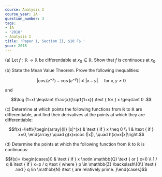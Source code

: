 ```yaml
---
course: Analysis I
course_year: IA
question_number: 3
tags:
- IA
- '2018'
- Analysis I
title: 'Paper 1, Section II, $10 F$ '
year: 2018
---
```




(a) Let $f: \mathbb{R} \rightarrow \mathbb{R}$ be differentiable at $x_{0} \in \mathbb{R}$. Show that $f$ is continuous at $x_{0}$.

(b) State the Mean Value Theorem. Prove the following inequalities:

$$\left|\cos \left(e^{-x}\right)-\cos \left(e^{-y}\right)\right| \leqslant|x-y| \quad \text { for } x, y \geqslant 0$$

and

$$\log (1+x) \leqslant \frac{x}{\sqrt{1+x}} \text { for } x \geqslant 0 .$$

(c) Determine at which points the following functions from $\mathbb{R}$ to $\mathbb{R}$ are differentiable, and find their derivatives at the points at which they are differentiable:

$$f(x)=\left\{\begin{array}{ll}
|x|^{x} & \text { if } x \neq 0 \\
1 & \text { if } x=0,
\end{array} \quad g(x)=\cos (|x|), \quad h(x)=x|x|\right.$$

(d) Determine the points at which the following function from $\mathbb{R}$ to $\mathbb{R}$ is continuous:

$$f(x)= \begin{cases}0 & \text { if } x \notin \mathbb{Q} \text { or } x=0 \\ 1 / q & \text { if } x=p / q \text { where } p \in \mathbb{Z} \backslash\{0\} \text { and } q \in \mathbb{N} \text { are relatively prime. }\end{cases}$$